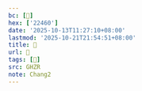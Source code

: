 ```yaml
---
bc: [𢑠]
hex: ['22460']
date: '2025-10-13T11:27:10+08:00'
lastmod: '2025-10-21T21:54:51+08:00'
title: 󰕼
url: 󰕼
tags: [𢑠]
src: GHZR
note: Chang2
---
```


